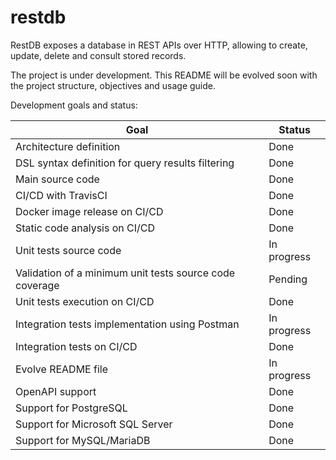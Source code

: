 # restdb

RestDB exposes a database in REST APIs over HTTP, allowing to create, update, delete and consult stored records.

The project is under development. This README will be evolved soon with the project structure, objectives and usage 
guide.

Development goals and status:

|Goal|Status|
|---|---|
|Architecture definition|Done|
|DSL syntax definition for query results filtering|Done|
|Main source code|Done|
|CI/CD with TravisCI|Done|
|Docker image release on CI/CD|Done|
|Static code analysis on CI/CD|Done|
|Unit tests source code|In progress|
|Validation of a minimum unit tests source code coverage|Pending|
|Unit tests execution on CI/CD|Done|
|Integration tests implementation using Postman|In progress|
|Integration tests on CI/CD|Done|
|Evolve README file|In progress|
|OpenAPI support|Done|
|Support for PostgreSQL|Done| 
|Support for Microsoft SQL Server|Done| 
|Support for MySQL/MariaDB|Done| 

